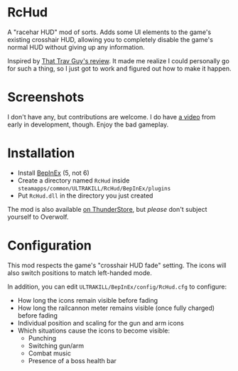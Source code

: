 # RcHud
A "racehar HUD" mod of sorts.
Adds some UI elements to the game's existing crosshair HUD, allowing you to completely disable the game's normal HUD without giving up any information.

Inspired by [That Trav Guy's review](https://youtu.be/PBFHe5rgYOU?t=176).
It made me realize I could personally go for such a thing, so I just got to work and figured out how to make it happen.

# Screenshots
I don't have any, but contributions are welcome.
I do have [a video](https://www.youtube.com/watch?v=Gyw0B9_qMYc) from early in development, though. Enjoy the bad gameplay.

# Installation
- Install [BepInEx](https://github.com/BepInEx/BepInEx) (5, not 6)
- Create a directory named `RcHud` inside `steamapps/common/ULTRAKILL/RcHud/BepInEx/plugins`
- Put `RcHud.dll` in the directory you just created

The mod is also available [on ThunderStore](https://thunderstore.io/c/ultrakill/p/The0x539/RcHud/), but *please* don't subject yourself to Overwolf.

# Configuration
This mod respects the game's "crosshair HUD fade" setting. The icons will also switch positions to match left-handed mode.

In addition, you can edit `ULTRAKILL/BepInEx/config/RcHud.cfg` to configure:
- How long the icons remain visible before fading
- How long the railcannon meter remains visible (once fully charged) before fading
- Individual position and scaling for the gun and arm icons
- Which situations cause the icons to become visible:
  - Punching
  - Switching gun/arm
  - Combat music
  - Presence of a boss health bar
